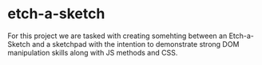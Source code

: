 # etch-a-sketch

For this project we are tasked with creating somehting between
an Etch-a-Sketch and a sketchpad with the intention to demonstrate 
strong DOM manipulation skills along with JS methods and CSS.